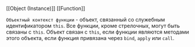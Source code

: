 [[Object (Instance)]]
[[Function]]

`Объектный контекст функции` - объект, связанный со служебным идентификатором `this`. Все функции, кроме стрелочных, могут быть связаны с `this`. Объект связан с `this`, если функции являются методами этого объекта, если функция привязана через `bind`, `apply` или `call`.
